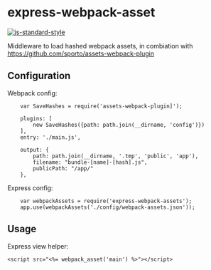 express-webpack-asset
===============

[![js-standard-style](https://img.shields.io/badge/code%20style-standard-brightgreen.svg?style=flat)](https://github.com/feross/standard)

Middleware to load hashed webpack assets, in combiation with https://github.com/sporto/assets-webpack-plugin

## Configuration

Webpack config:
```
    var SaveHashes = require('assets-webpack-plugin]');

    plugins: [
        new SaveHashes({path: path.join(__dirname, 'config')})
    ],
    entry: './main.js',

    output: {
        path: path.join(__dirname, '.tmp', 'public', 'app'),
        filename: "bundle-[name]-[hash].js",
        publicPath: "/app/"
    },
```

Express config:

```
    var webpackAssets = require('express-webpack-assets');
    app.use(webpackAssets('./config/webpack-assets.json'));
```

## Usage

Express view helper:

```
<script src="<%= webpack_asset('main') %>"></script>

```
